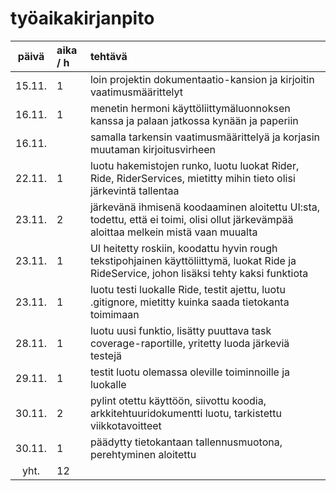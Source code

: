 # työaikakirjanpito

| päivä | aika / h | tehtävä  |
| :----:|:-----| :-----|
| 15.11. | 1    | loin projektin dokumentaatio-kansion ja kirjoitin vaatimusmäärittelyt |
| 16.11. | 1    | menetin hermoni käyttöliittymäluonnoksen kanssa ja palaan jatkossa kynään ja paperiin |
| 16.11. |      | samalla tarkensin vaatimusmäärittelyä ja korjasin muutaman kirjoitusvirheen |
| 22.11. | 1    | luotu hakemistojen runko, luotu luokat Rider, Ride, RiderServices, mietitty mihin tieto olisi järkevintä tallentaa |
| 23.11. | 2    | järkevänä ihmisenä koodaaminen aloitettu UI:sta, todettu, että ei toimi, olisi ollut järkevämpää aloittaa melkein mistä vaan muualta |
| 23.11. | 1    | UI heitetty roskiin, koodattu hyvin rough tekstipohjainen käyttöliittymä, luokat Ride ja RideService, johon lisäksi tehty kaksi funktiota|
| 23.11. | 1    | luotu testi luokalle Ride, testit ajettu, luotu .gitignore, mietitty kuinka saada tietokanta toimimaan|
| 28.11. | 1    | luotu uusi funktio, lisätty puuttava task coverage-raportille, yritetty luoda järkeviä testejä|
| 29.11. | 1    | testit luotu olemassa oleville toiminnoille ja luokalle|
| 30.11. | 2    | pylint otettu käyttöön, siivottu koodia, arkkitehtuuridokumentti luotu, tarkistettu viikkotavoitteet|
| 30.11. | 1    | päädytty tietokantaan tallennusmuotona, perehtyminen aloitettu|
| yht. |   12  | |
